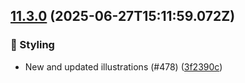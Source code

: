 ## [11.3.0](https://github.com/AxisCommunications/fluent-components/compare/7d4e935b65f8e6898205a45e7743a06c5e8e98ae..3f2390c468a831d7214b4fca0941609e54348ae9) (2025-06-27T15:11:59.072Z)

### 💄 Styling

  - New and updated illustrations (#478) ([3f2390c](https://github.com/AxisCommunications/fluent-components/commit/3f2390c468a831d7214b4fca0941609e54348ae9))
